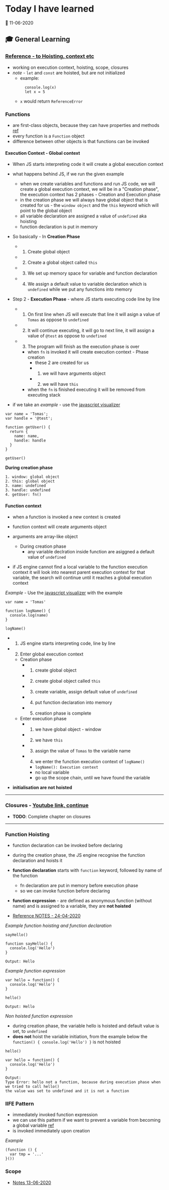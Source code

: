 # Today I have learned

:calendar: 11-06-2020

## :mortar_board: General Learning

### [Reference - to Hoisting, context etc](../23-04-2020/NOTES.md)

- working on execution context, hoisting, scope, closures
- _note_ - `let` and `const` are hoisted, but are not initialized
  - example:
    ```
      console.log(x)
      let x = 5
    ```
  - `x` would return `ReferenceError`

### Functions

- are first-class objects, because they can have properties and methods [ref](https://developer.mozilla.org/en-US/docs/Web/JavaScript/Reference/Functions)
- every function is a `Function` object
- difference between other objects is that functions can be invoked

#### Execution Context - Global context

- When JS starts interpreting code it will create a global execution context
- what happens behind JS, if we run the given example
  - when we create variables and functions and run JS code, we will create a global execution context,
  we will be in a "Creation phase", the execution context has 2 phases - Creation and Execution phase
  - in the creation phase we will always have global object that is created for us - the `window object` and the `this` keyword which will point to the global object
  - all variable declaration are assigned a value of `undefined` aka hoisting
  - function declaration is put in memory

- So basically - In **Creation Phase**
  - 1. Create global object
  - 2. Create a global object called `this`
  - 3. We set up memory space for variable and function declaration
  - 4. We assign a default value to variable declaration which is `undefined` while we put any functions into memory

- Step 2 - **Execution Phase** - where JS starts executing code line by line
  - 1. On first line when JS will execute that line it will asign a value of `Tomas` as oppose to `undefined`
  - 2. It will continue executing, it will go to next line, it will assign a value of `@test` as oppose to `undefined`
  - 3. The program will finish as the execution phase is over

    - when `fn` is invoked it will create execution context - Phase creation
      - these 2 are created for us
      - 1. we will have arguments object
      - 2. we will have `this`
    - when the `fn` is finished executing it will be removed from executing stack

- if we take an _example_ - use the [javascript visualizer](https://tylermcginnis.com/javascript-visualizer/)

```
var name = 'Tomas';
var handle = '@test';

function getUser() {
  return {
    name: name,
    handle: handle
  }
}

getUser()
```

**During creation phase**

```
1. window: global object
2. this: global object
3. name: undefined
3. handle: undefined
4. getUser: fn()
```

#### Function context
- when a function is invoked a new context is created
- function context will create arguments object
- arguments are array-like object

  - During creation phase
    - any variable declration inside function are asiggned a default value of `undefined`

- if JS engine cannot find a local variable to the function execution context it will look into nearest parent execution context for that variable, the search will continue until it reaches a global execution context

_Example_ - Use the [javascript visualizer](https://tylermcginnis.com/javascript-visualizer/) with the example

```
var name = 'Tomas'

function logName() {
  console.log(name)
}

logName()
```

- 1. JS engine starts interpreting code, line by line
- 2. Enter global execution context
  - Creation phase
    - 1. create global object
    - 2. create global object called `this`
    - 3. create variable, assign default value of `undefined`
    - 4. put function declaration into memory
    - 5. creation phase is complete
  - Enter execution phase
    - 1. we have global object - window
    - 2. we have `this`
    - 3. assign the value of `Tomas` to the variable name
    - 4. we enter the function execution context of `logName()`
      - `logName(): Execution context`
      - no local variable
      - go up the scope chain, until we have found the variable

- **initialisation are not hoisted**

---

### Closures - [Youtube link, continue](https://youtu.be/Nt-qa_LlUH0?t=1141)
- **TODO**: Complete chapter on closures

---

### Function Hoisting

- function declaration can be invoked before declaring
- during the creation phase, the JS engine recognise the function declaration and hoists it
- **function declaration** starts with `function` keyword, followed by name of the function
  - fn declaration are put in memory before execution phase
  - so we can invoke function before declaring
- **function expression** - are defined as anonymous function (without name) and is assigned to a variable,
they are **not hoisted**

- [Reference NOTES - 24-04-2020](../24-04-2020/NOTES.md)

_Example function hoisting and function declaration_

```
sayHello()

function sayHello() {
  console.log('Hello')
}

Output: Hello
```

_Example function expression_

```
var hello = function() {
  console.log('Hello')
}

hello()

Output: Hello
```

_Non hoisted function expression_

- during creation phase, the variable hello is hoisted and default value is set, to `undefined`
- **does not** hoist the variable initiation, from the example below the `function() { console.log('Hello') }` is not hoisted

```
hello()

var hello = function() {
  console.log('Hello')
}

Output:
Type Error: hello not a function, because during execution phase when we tried to call hello()
the value was set to undefined and it is not a function
```

### IIFE Pattern

- immediately invoked function expression
- we can use this pattern if we want to prevent a variable from becoming a global variable [ref](http://speakingjs.com/es5/ch01.html#_the_iife_pattern_introducing_a_new_scope)
- is invoked immediately upon creation

_Example_

```
(function () {
  var tmp = '...'
}())
```

### Scope
- [Notes 13-06-2020](../13-06-2020/NOTES.md)